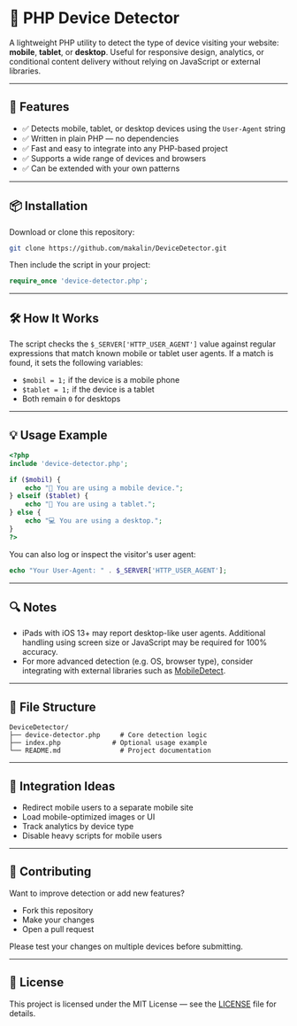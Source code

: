 # 📱 PHP Device Detector

A lightweight PHP utility to detect the type of device visiting your website: **mobile**, **tablet**, or **desktop**. Useful for responsive design, analytics, or conditional content delivery without relying on JavaScript or external libraries.

---

## 🚀 Features

- ✅ Detects mobile, tablet, or desktop devices using the `User-Agent` string
- ✅ Written in plain PHP — no dependencies
- ✅ Fast and easy to integrate into any PHP-based project
- ✅ Supports a wide range of devices and browsers
- ✅ Can be extended with your own patterns

---

## 📦 Installation

Download or clone this repository:

```bash
git clone https://github.com/makalin/DeviceDetector.git
```

Then include the script in your project:

```php
require_once 'device-detector.php';
```

---

## 🛠️ How It Works

The script checks the `$_SERVER['HTTP_USER_AGENT']` value against regular expressions that match known mobile or tablet user agents. If a match is found, it sets the following variables:

- `$mobil = 1;` if the device is a mobile phone
- `$tablet = 1;` if the device is a tablet
- Both remain `0` for desktops

---

## 💡 Usage Example

```php
<?php
include 'device-detector.php';

if ($mobil) {
    echo "📱 You are using a mobile device.";
} elseif ($tablet) {
    echo "📱 You are using a tablet.";
} else {
    echo "💻 You are using a desktop.";
}
?>
```

You can also log or inspect the visitor's user agent:

```php
echo "Your User-Agent: " . $_SERVER['HTTP_USER_AGENT'];
```

---

## 🔍 Notes

- iPads with iOS 13+ may report desktop-like user agents. Additional handling using screen size or JavaScript may be required for 100% accuracy.
- For more advanced detection (e.g. OS, browser type), consider integrating with external libraries such as [MobileDetect](https://github.com/serbanghita/Mobile-Detect).

---

## 📁 File Structure

```
DeviceDetector/
├── device-detector.php     # Core detection logic
├── index.php             # Optional usage example
└── README.md               # Project documentation
```

---

## 🧩 Integration Ideas

- Redirect mobile users to a separate mobile site
- Load mobile-optimized images or UI
- Track analytics by device type
- Disable heavy scripts for mobile users

---

## 🤝 Contributing

Want to improve detection or add new features?
- Fork this repository
- Make your changes
- Open a pull request

Please test your changes on multiple devices before submitting.

---

## 📄 License

This project is licensed under the MIT License — see the [LICENSE](LICENSE) file for details.

